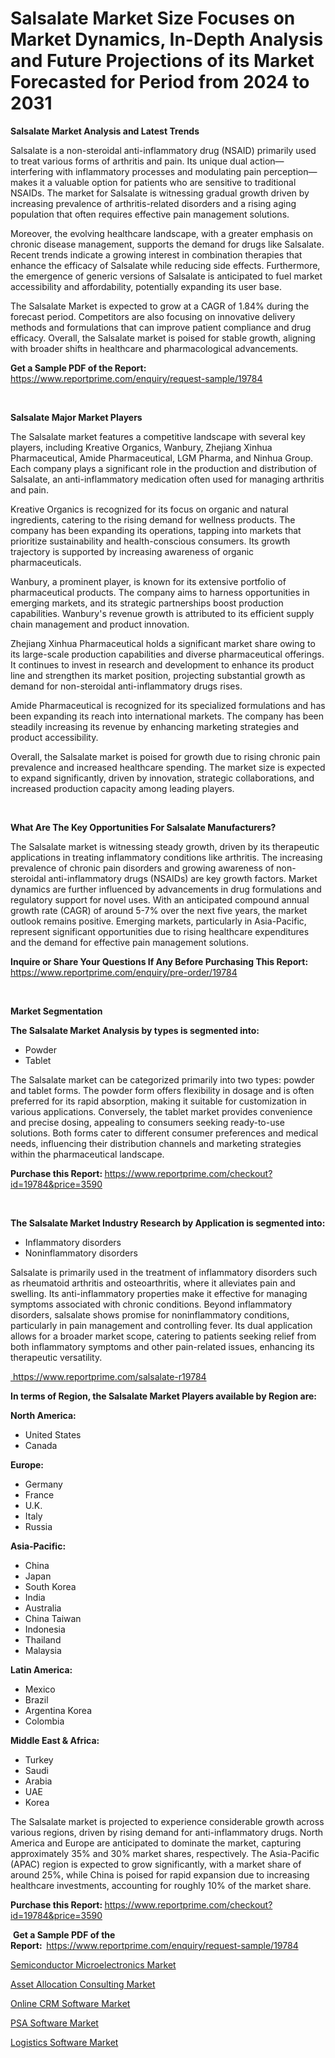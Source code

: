 <p><h1>Salsalate Market Size Focuses on Market Dynamics, In-Depth Analysis and Future Projections of its Market Forecasted for Period from 2024 to 2031</h1></p><p><strong>Salsalate Market Analysis and Latest Trends</strong></p>
<p><p>Salsalate is a non-steroidal anti-inflammatory drug (NSAID) primarily used to treat various forms of arthritis and pain. Its unique dual action—interfering with inflammatory processes and modulating pain perception—makes it a valuable option for patients who are sensitive to traditional NSAIDs. The market for Salsalate is witnessing gradual growth driven by increasing prevalence of arthritis-related disorders and a rising aging population that often requires effective pain management solutions.</p><p>Moreover, the evolving healthcare landscape, with a greater emphasis on chronic disease management, supports the demand for drugs like Salsalate. Recent trends indicate a growing interest in combination therapies that enhance the efficacy of Salsalate while reducing side effects. Furthermore, the emergence of generic versions of Salsalate is anticipated to fuel market accessibility and affordability, potentially expanding its user base.</p><p>The Salsalate Market is expected to grow at a CAGR of 1.84% during the forecast period. Competitors are also focusing on innovative delivery methods and formulations that can improve patient compliance and drug efficacy. Overall, the Salsalate market is poised for stable growth, aligning with broader shifts in healthcare and pharmacological advancements.</p></p>
<p><strong>Get a Sample PDF of the Report:&nbsp;</strong> <a href="https://www.reportprime.com/enquiry/request-sample/19784?utm_campaign=114&utm_medium=2&utm_source=Github&utm_content=ia&utm_term=02122024&utm_id=salsalate">https://www.reportprime.com/enquiry/request-sample/19784</a></p>
<p>&nbsp;</p>
<p><strong>Salsalate Major Market Players</strong></p>
<p><p>The Salsalate market features a competitive landscape with several key players, including Kreative Organics, Wanbury, Zhejiang Xinhua Pharmaceutical, Amide Pharmaceutical, LGM Pharma, and Ninhua Group. Each company plays a significant role in the production and distribution of Salsalate, an anti-inflammatory medication often used for managing arthritis and pain.</p><p>Kreative Organics is recognized for its focus on organic and natural ingredients, catering to the rising demand for wellness products. The company has been expanding its operations, tapping into markets that prioritize sustainability and health-conscious consumers. Its growth trajectory is supported by increasing awareness of organic pharmaceuticals.</p><p>Wanbury, a prominent player, is known for its extensive portfolio of pharmaceutical products. The company aims to harness opportunities in emerging markets, and its strategic partnerships boost production capabilities. Wanbury's revenue growth is attributed to its efficient supply chain management and product innovation.</p><p>Zhejiang Xinhua Pharmaceutical holds a significant market share owing to its large-scale production capabilities and diverse pharmaceutical offerings. It continues to invest in research and development to enhance its product line and strengthen its market position, projecting substantial growth as demand for non-steroidal anti-inflammatory drugs rises.</p><p>Amide Pharmaceutical is recognized for its specialized formulations and has been expanding its reach into international markets. The company has been steadily increasing its revenue by enhancing marketing strategies and product accessibility.</p><p>Overall, the Salsalate market is poised for growth due to rising chronic pain prevalence and increased healthcare spending. The market size is expected to expand significantly, driven by innovation, strategic collaborations, and increased production capacity among leading players.</p></p>
<p>&nbsp;</p>
<p><strong>What Are The Key Opportunities For Salsalate Manufacturers?</strong></p>
<p><p>The Salsalate market is witnessing steady growth, driven by its therapeutic applications in treating inflammatory conditions like arthritis. The increasing prevalence of chronic pain disorders and growing awareness of non-steroidal anti-inflammatory drugs (NSAIDs) are key growth factors. Market dynamics are further influenced by advancements in drug formulations and regulatory support for novel uses. With an anticipated compound annual growth rate (CAGR) of around 5-7% over the next five years, the market outlook remains positive. Emerging markets, particularly in Asia-Pacific, represent significant opportunities due to rising healthcare expenditures and the demand for effective pain management solutions.</p></p>
<p><strong>Inquire or Share Your Questions If Any Before Purchasing This Report:</strong> <a href="https://www.reportprime.com/enquiry/pre-order/19784?utm_campaign=114&utm_medium=2&utm_source=Github&utm_content=ia&utm_term=02122024&utm_id=salsalate">https://www.reportprime.com/enquiry/pre-order/19784</a></p>
<p>&nbsp;</p>
<p><strong>Market Segmentation</strong></p>
<p><strong>The Salsalate Market Analysis by types is segmented into:</strong></p>
<p><ul><li>Powder</li><li>Tablet</li></ul></p>
<p><p>The Salsalate market can be categorized primarily into two types: powder and tablet forms. The powder form offers flexibility in dosage and is often preferred for its rapid absorption, making it suitable for customization in various applications. Conversely, the tablet market provides convenience and precise dosing, appealing to consumers seeking ready-to-use solutions. Both forms cater to different consumer preferences and medical needs, influencing their distribution channels and marketing strategies within the pharmaceutical landscape.</p></p>
<p><strong>Purchase this Report:&nbsp;</strong><a href="https://www.reportprime.com/checkout?id=19784&price=3590&utm_campaign=114&utm_medium=2&utm_source=Github&utm_content=ia&utm_term=02122024&utm_id=salsalate">https://www.reportprime.com/checkout?id=19784&price=3590</a></p>
<p>&nbsp;</p>
<p><strong>The Salsalate Market Industry Research by Application is segmented into:</strong></p>
<p><ul><li>Inflammatory disorders</li><li>Noninflammatory disorders</li></ul></p>
<p><p>Salsalate is primarily used in the treatment of inflammatory disorders such as rheumatoid arthritis and osteoarthritis, where it alleviates pain and swelling. Its anti-inflammatory properties make it effective for managing symptoms associated with chronic conditions. Beyond inflammatory disorders, salsalate shows promise for noninflammatory conditions, particularly in pain management and controlling fever. Its dual application allows for a broader market scope, catering to patients seeking relief from both inflammatory symptoms and other pain-related issues, enhancing its therapeutic versatility.</p></p>
<p><a href="https://www.reportprime.com/salsalate-r19784?utm_campaign=114&utm_medium=2&utm_source=Github&utm_content=ia&utm_term=02122024&utm_id=salsalate">&nbsp;https://www.reportprime.com/salsalate-r19784</a></p>
<p><strong>In terms of Region, the Salsalate Market Players available by Region are:</strong></p>
<p>
    <p> <strong> North America: </strong>
        <ul>
            <li>United States</li>
            <li>Canada</li>
        </ul>
        </p> 
    <p> <strong> Europe: </strong>
        <ul>
            <li>Germany</li>
            <li>France</li>
            <li>U.K.</li>
            <li>Italy</li>
            <li>Russia</li>
        </ul>
        </p> 
    <p> <strong> Asia-Pacific: </strong>
        <ul>
            <li>China</li>
            <li>Japan</li>
            <li>South Korea</li>
            <li>India</li>
            <li>Australia</li>
            <li>China Taiwan</li>
            <li>Indonesia</li>
            <li>Thailand</li>
            <li>Malaysia</li>
        </ul>
        </p> 
    <p> <strong> Latin America: </strong>
        <ul>
            <li>Mexico</li>
            <li>Brazil</li>
            <li>Argentina Korea</li>
            <li>Colombia</li>
        </ul>
        </p> 
    <p> <strong> Middle East & Africa: </strong>
        <ul>
            <li>Turkey</li>
            <li>Saudi</li>
            <li>Arabia</li>
            <li>UAE</li>
            <li>Korea</li>
        </ul>
    </p>
    </p>
<p><p>The Salsalate market is projected to experience considerable growth across various regions, driven by rising demand for anti-inflammatory drugs. North America and Europe are anticipated to dominate the market, capturing approximately 35% and 30% market shares, respectively. The Asia-Pacific (APAC) region is expected to grow significantly, with a market share of around 25%, while China is poised for rapid expansion due to increasing healthcare investments, accounting for roughly 10% of the market share.</p></p>
<p><strong>Purchase this Report: </strong><a href="https://www.reportprime.com/checkout?id=19784&price=3590&utm_campaign=114&utm_medium=2&utm_source=Github&utm_content=ia&utm_term=02122024&utm_id=salsalate">https://www.reportprime.com/checkout?id=19784&price=3590</a></p>
<p>&nbsp;<strong>Get a Sample PDF of the Report:&nbsp;&nbsp;</strong><a href="https://www.reportprime.com/enquiry/request-sample/19784?utm_campaign=114&utm_medium=2&utm_source=Github&utm_content=ia&utm_term=02122024&utm_id=salsalate">https://www.reportprime.com/enquiry/request-sample/19784</a></p>
<p><strong></strong></p>
<p><p><a href="https://issuu.com/reportprime-2/docs/semiconductor-microelectronics-market-size-2030.pp?utm_campaign=114&utm_medium=2&utm_source=Github&utm_content=ia&utm_term=02122024&utm_id=salsalate">Semiconductor Microelectronics Market</a></p><p><a href="https://issuu.com/reportprime-2/docs/asset-allocation-consulting-market-size-2030.pptx?utm_campaign=114&utm_medium=2&utm_source=Github&utm_content=ia&utm_term=02122024&utm_id=salsalate">Asset Allocation Consulting Market</a></p><p><a href="https://www.linkedin.com/pulse/online-crm-software-market-research-sales-establishments-employment-mb7de?utm_campaign=114&utm_medium=2&utm_source=Github&utm_content=ia&utm_term=02122024&utm_id=salsalate">Online CRM Software Market</a></p><p><a href="https://www.linkedin.com/pulse/global-psa-software-market-focus-product-type-on-premise-9hqse?utm_campaign=114&utm_medium=2&utm_source=Github&utm_content=ia&utm_term=02122024&utm_id=salsalate">PSA Software Market</a></p><p><a href="https://www.linkedin.com/pulse/key-trends-revenue-potential-global-logistics-software-kpvce?utm_campaign=114&utm_medium=2&utm_source=Github&utm_content=ia&utm_term=02122024&utm_id=salsalate">Logistics Software Market</a></p></p>